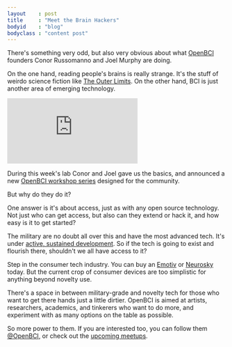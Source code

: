 ```yaml
---
layout    : post
title     : "Meet the Brain Hackers"
bodyid    : "blog"
bodyclass : "content post"
---
```

<p>There's something very odd, but also very obvious about what <a href="http://openbci.com">OpenBCI</a> founders Conor Russomanno and Joel Murphy are doing.</p>

<p>On the one hand, reading people's brains is really strange. It's the stuff of weirdo science fiction like <a href="http://en.wikipedia.org/wiki/The_Outer_Limits_%281963_TV_series%29">The Outer Limits</a>. On the other hand, BCI is just another area of emerging technology.</p>

<div class="video">
	<iframe src="https://player.vimeo.com/video/117486218?color=ffffff" frameborder="0" webkitallowfullscreen mozallowfullscreen allowfullscreen></iframe>
</div>

<p>During this week's lab Conor and Joel gave us the basics, and announced a new <a href="http://www.meetup.com/OpenBCI-Workshop/">OpenBCI workshop series</a> designed for the community.</p>

<!--excerpt-ends-->

<p>But why do they do it?</p>

<p>One answer is it's about access, just as with any open source technology. Not just who can get access, but also can they extend or hack it, and how easy is it to get started?</p>

<p>The military are no doubt all over this and have the most advanced tech. It's under <a href="http://www.wired.com/2012/12/the-next-warfare-domain-is-your-brain/">active, sustained development</a>. So if the tech is going to exist and flourish there, shouldn't we all have access to it?</p>

<p>Step in the consumer tech industry. You can buy an <a href="http://emotiv.com/">Emotiv</a> or <a href="http://neurosky.com/">Neurosky</a> today. But the current crop of consumer devices are too simplistic for anything beyond novelty use.</p>

<p>There's a space in between military-grade and novelty tech for those who want to get there hands just a little dirtier. OpenBCI is aimed at artists, researchers, academics, and tinkerers who want to do more, and experiment with as many options on the table as possible.</p>

<p>So more power to them. If you are interested too, you can follow them <a href="https://twitter.com/openbci">&#64;OpenBCI</a>, or check out the <a href="http://www.meetup.com/OpenBCI-Workshop/">upcoming meetups</a>.</p>